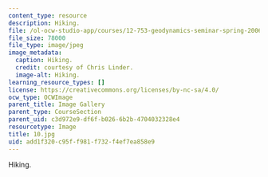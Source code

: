 ```yaml
---
content_type: resource
description: Hiking.
file: /ol-ocw-studio-app/courses/12-753-geodynamics-seminar-spring-2006/add1f320c95ff981f732f4ef7ea858e9_10.jpg
file_size: 78000
file_type: image/jpeg
image_metadata:
  caption: Hiking.
  credit: courtesy of Chris Linder.
  image-alt: Hiking.
learning_resource_types: []
license: https://creativecommons.org/licenses/by-nc-sa/4.0/
ocw_type: OCWImage
parent_title: Image Gallery
parent_type: CourseSection
parent_uid: c3d972e9-df6f-b026-6b2b-4704032328e4
resourcetype: Image
title: 10.jpg
uid: add1f320-c95f-f981-f732-f4ef7ea858e9
---
```

Hiking.
